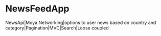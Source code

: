 # NewsFeedApp
NewsApi|Moya Networking|options to user news based on country and category|Pagination|MVC|Search|Loose coupled
